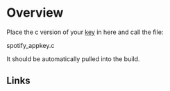 Overview
========

Place the c version of your [key][] in here and call the file:

  spotify_appkey.c

It should be automatically pulled into the build.


Links
-----
[Key]: <https://developer.spotify.com/en/libspotify/application-key/> "Request an application key from Spotify"
